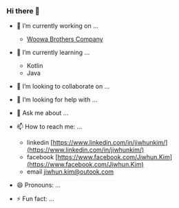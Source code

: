 ### Hi there 👋

<!--
**jiwhunkim/jiwhunkim** is a ✨ _special_ ✨ repository because its `README.md` (this file) appears on your GitHub profile.

Here are some ideas to get you started:
-->

- 🔭 I’m currently working on ...  
    * [Woowa Brothers Company](https://www.woowahan.com/)

- 🌱 I’m currently learning ...
    * Kotlin
    * Java

- 👯 I’m looking to collaborate on ...

- 🤔 I’m looking for help with ...

- 💬 Ask me about ...

- 📫 How to reach me: ...
    * linkedin [https://www.linkedin.com/in/jiwhunkim/](https://www.linkedin.com/in/jiwhunkim/)
    * facebook [https://www.facebook.com/Jiwhun.Kim](https://www.facebook.com/Jiwhun.Kim)
    * email [jiwhun.kim@outook.com](jiwhun.kim@outook.com)

- 😄 Pronouns: ...
- ⚡ Fun fact: ...

